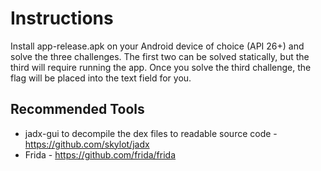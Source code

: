 # Instructions
Install app-release.apk on your Android device of choice (API 26+) and solve the three challenges.
The first two can be solved statically, but the third will require running the app.  Once you solve the third challenge, the flag will be placed into the text field for you.

## Recommended Tools
- jadx-gui to decompile the dex files to readable source code - https://github.com/skylot/jadx
- Frida - https://github.com/frida/frida